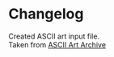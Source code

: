 # Changelog

Created ASCII art input file.  
Taken from [ASCII Art Archive](https://www.asciiart.eu/computers/bug)